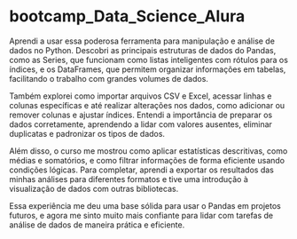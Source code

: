 # bootcamp_Data_Science_Alura
Aprendi a usar essa poderosa ferramenta para manipulação e análise de dados no Python. Descobri as principais estruturas de dados do Pandas, como as Series, que funcionam como listas inteligentes com rótulos para os índices, e os DataFrames, que permitem organizar informações em tabelas, facilitando o trabalho com grandes volumes de dados.

Também explorei como importar arquivos CSV e Excel, acessar linhas e colunas específicas e até realizar alterações nos dados, como adicionar ou remover colunas e ajustar índices. Entendi a importância de preparar os dados corretamente, aprendendo a lidar com valores ausentes, eliminar duplicatas e padronizar os tipos de dados.

Além disso, o curso me mostrou como aplicar estatísticas descritivas, como médias e somatórios, e como filtrar informações de forma eficiente usando condições lógicas. Para completar, aprendi a exportar os resultados das minhas análises para diferentes formatos e tive uma introdução à visualização de dados com outras bibliotecas.

Essa experiência me deu uma base sólida para usar o Pandas em projetos futuros, e agora me sinto muito mais confiante para lidar com tarefas de análise de dados de maneira prática e eficiente.
